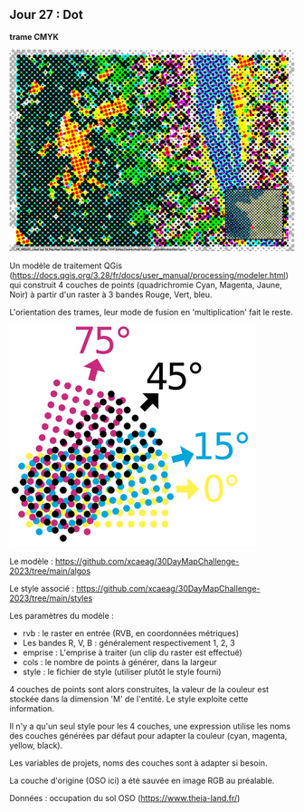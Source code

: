 ## Jour 27 : Dot

__trame CMYK__

![Alt text](maps/30days2023-day27.thumbnail.jpg)

Un modèle de traitement QGis (https://docs.qgis.org/3.28/fr/docs/user_manual/processing/modeler.html) qui construit 4 couches de points (quadrichromie Cyan, Magenta, Jaune, Noir) à partir d'un raster à 3 bandes Rouge, Vert, bleu. 

L'orientation des trames, leur mode de fusion en 'multiplication' fait le reste.

![Alt text](data/day27-tramecmyk.png)

Le modèle : https://github.com/xcaeag/30DayMapChallenge-2023/tree/main/algos

Le style associé : https://github.com/xcaeag/30DayMapChallenge-2023/tree/main/styles

Les paramètres du modèle : 
- rvb : le raster en entrée (RVB, en coordonnées métriques)
- Les bandes R, V, B : généralement respectivement 1, 2, 3
- emprise : L'emprise à traiter (un clip du raster est effectué)
- cols : le nombre de points à générer, dans la largeur
- style : le fichier de style (utiliser plutôt le style fourni)

4 couches de points sont alors construites, la valeur de la couleur est stockée dans la dimension 'M' de l'entité. Le style exploite cette information.

Il n'y a qu'un seul style pour les 4 couches, une expression utilise les noms des couches générées par défaut pour adapter la couleur (cyan, magenta, yellow, black). 

Les variables de projets, noms des couches sont à adapter si besoin.

La couche d'origine (OSO ici) a été sauvée en image RGB au préalable.

Données : occupation du sol OSO (https://www.theia-land.fr/)